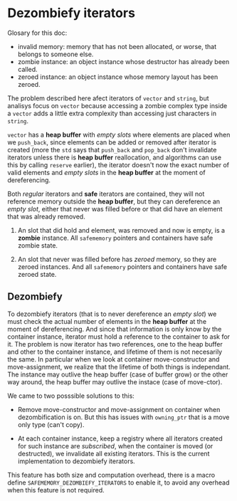 
Dezombiefy iterators
====================

Glosary for this doc:
* invalid memory: memory that has not been allocated, or worse, that belongs to someone else.
* zombie instance: an object instance whose destructor has already been called.
* zeroed instance: an object instance whose memory layout has been zeroed.


The problem described here afect iterators of `vector` and `string`, but analisys focus on `vector` because accessing a zombie complex type inside a `vector` adds a little extra complexity than accessing just characters in `string`.

`vector` has a __heap buffer__ with _empty slots_ where elements are placed when we `push_back`, since elements can be added or removed after iterator is created (more the `std` says that `push_back` and `pop_back` don't invalidate iterators unless there is __heap buffer__ reallocation, and algorithms can use this by calling `reserve` earlier), the iterator doesn't now the exact number of valid elements and _empty slots_ in the __heap buffer__ at the moment of dereferencing.

Both _regular_ iterators and __safe__ iterators are contained, they will not reference memory outside the __heap buffer__, but they can dereference an _empty slot_, either that never was filled before or that did have an element that was already removed.

1. An slot that did hold and element, was removed and now is empty, is a __zombie__ instance. All `safememory` pointers and containers have safe zombie state. 

2. An slot that never was filled before has _zeroed_ memory, so they are zeroed instances. And all `safememory` pointers and containers have safe zeroed state.


Dezombiefy 
----------
To dezombiefy iterators (that is to never dereference an _empty slot_) we must check the actual number of elements in the __heap buffer__ at the moment of dereferencing. And since that information is only know by the container instance, iterator must hold a reference to the container to ask for it.
The problem is now iterator has two references, one to the heap buffer and other to the container instance, and lifetime of them is not necesarily the same.
In particular when we look at container move-constructor and move-assignment, we realize that the lifetime of both things is independant. The instance may outlive the heap buffer (case of buffer grow) or the other way around, the heap buffer may outlive the instace (case of move-ctor).

We came to two posssible solutions to this:

* Remove move-constructor and move-assignment on container when dezombification is on. But this has issues with `owning_ptr` that is a move only type (can't copy).

* At each container instance, keep a registry where all iterators created for such instance are _subscribed_, when the container is moved (or destructed), we invalidate all existing iterators. This is the current implementation to dezombiefy iterators.

This feature has both size and computation overhead, there is a macro define `SAFEMEMORY_DEZOMBIEFY_ITERATORS` to enable it, to avoid any overhead when this feature is not required.
 
